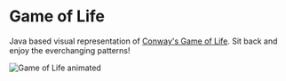# Game of Life

Java based visual representation of [Conway's Game of Life](https://en.wikipedia.org/wiki/Conway%27s_Game_of_Life).
Sit back and enjoy the everchanging patterns!

![Game of Life animated](https://user-images.githubusercontent.com/72017906/101652068-7598c500-3a46-11eb-801b-90943a9ef431.gif)
